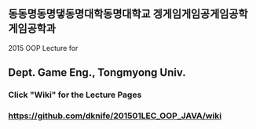 ## 동동명동명댛동명대학동명대학교 겡게임게임공게임공학게임공학과
2015 OOP Lecture for
## Dept. Game Eng., Tongmyong Univ.

### Click "Wiki" for the Lecture Pages
### https://github.com/dknife/201501LEC_OOP_JAVA/wiki

